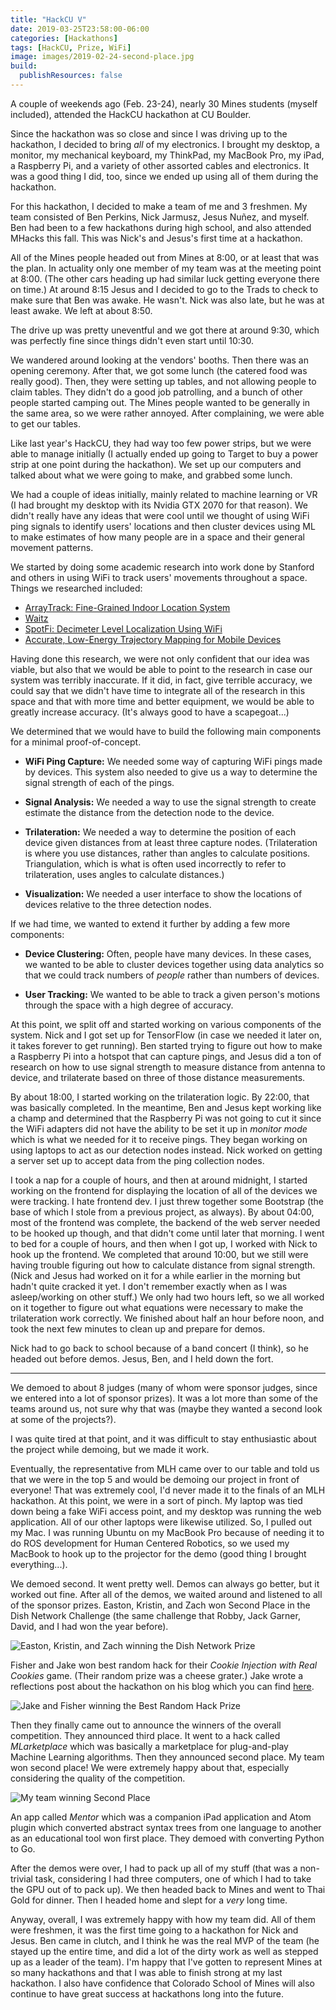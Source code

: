 ```yaml
---
title: "HackCU V"
date: 2019-03-25T23:58:00-06:00
categories: [Hackathons]
tags: [HackCU, Prize, WiFi]
image: images/2019-02-24-second-place.jpg
build:
  publishResources: false
---
```


A couple of weekends ago (Feb. 23-24), nearly 30 Mines students (myself
included), attended the HackCU hackathon at CU Boulder.

Since the hackathon was so close and since I was driving up to the hackathon, I
decided to bring _all_ of my electronics. I brought my desktop, a monitor, my
mechanical keyboard, my ThinkPad, my MacBook Pro, my iPad, a Raspberry Pi, and a
variety of other assorted cables and electronics. It was a good thing I did,
too, since we ended up using all of them during the hackathon.

For this hackathon, I decided to make a team of me and 3 freshmen. My team
consisted of Ben Perkins, Nick Jarmusz, Jesus Nuñez, and myself. Ben had been to
a few hackathons during high school, and also attended MHacks this fall. This
was Nick's and Jesus's first time at a hackathon.

All of the Mines people headed out from Mines at 8:00, or at least that was the
plan. In actuality only one member of my team was at the meeting point at 8:00.
(The other cars heading up had similar luck getting everyone there on time.) At
around 8:15 Jesus and I decided to go to the Trads to check to make sure that
Ben was awake. He wasn't. Nick was also late, but he was at least awake. We left
at about 8:50.

The drive up was pretty uneventful and we got there at around 9:30, which was
perfectly fine since things didn't even start until 10:30.

We wandered around looking at the vendors' booths. Then there was an opening
ceremony. After that, we got some lunch (the catered food was really good).
Then, they were setting up tables, and not allowing people to claim tables. They
didn't do a good job patrolling, and a bunch of other people started camping
out. The Mines people wanted to be generally in the same area, so we were rather
annoyed. After complaining, we were able to get our tables.

Like last year's HackCU, they had way too few power strips, but we were able to
manage initially (I actually ended up going to Target to buy a power strip at
one point during the hackathon). We set up our computers and talked about what
we were going to make, and grabbed some lunch.

We had a couple of ideas initially, mainly related to machine learning or VR (I
had brought my desktop with its Nvidia GTX 2070 for that reason). We didn't
really have any ideas that were cool until we thought of using WiFi ping signals
to identify users' locations and then cluster devices using ML to make estimates
of how many people are in a space and their general movement patterns.

We started by doing some academic research into work done by Stanford and others
in using WiFi to track users' movements throughout a space. Things we researched
included:

- [ArrayTrack: Fine-Grained Indoor Location System](https://www.usenix.org/system/files/conference/nsdi13/nsdi13-final51.pdf)
- [Waitz](https://www.waitz.io/)
- [SpotFi: Decimeter Level Localization Using WiFi](https://web.stanford.edu/~skatti/pubs/sigcomm15-spotfi.pdf)
- [Accurate, Low-Energy Trajectory Mapping for Mobile Devices](https://www.usenix.org/legacy/events/nsdi11/tech/full_papers/Thiagarajan.pdf)

Having done this research, we were not only confident that our idea was viable,
but also that we would be able to point to the research in case our system was
terribly inaccurate. If it did, in fact, give terrible accuracy, we could say
that we didn't have time to integrate all of the research in this space and that
with more time and better equipment, we would be able to greatly increase
accuracy. (It's always good to have a scapegoat...)

We determined that we would have to build the following main components for a
minimal proof-of-concept.

- **WiFi Ping Capture:** We needed some way of capturing WiFi pings made by
  devices. This system also needed to give us a way to determine the signal
  strength of each of the pings.

- **Signal Analysis:** We needed a way to use the signal strength to create
  estimate the distance from the detection node to the device.

- **Trilateration:** We needed a way to determine the position of each device
  given distances from at least three capture nodes. (Trilateration is where you
  use distances, rather than angles to calculate positions. Triangulation, which
  is what is often used incorrectly to refer to trilateration, uses angles to
  calculate distances.)

- **Visualization:** We needed a user interface to show the locations of devices
  relative to the three detection nodes.

If we had time, we wanted to extend it further by adding a few more components:

- **Device Clustering:** Often, people have many devices. In these cases, we
  wanted to be able to cluster devices together using data analytics so that we
  could track numbers of _people_ rather than numbers of devices.

- **User Tracking:** We wanted to be able to track a given person's motions
  through the space with a high degree of accuracy.

At this point, we split off and started working on various components of the
system. Nick and I got set up for TensorFlow (in case we needed it later on, it
takes forever to get running). Ben started trying to figure out how to make a
Raspberry Pi into a hotspot that can capture pings, and Jesus did a ton of
research on how to use signal strength to measure distance from antenna to
device, and trilaterate based on three of those distance measurements.

By about 18:00, I started working on the trilateration logic. By 22:00, that was
basically completed. In the meantime, Ben and Jesus kept working like a champ
and determined that the Raspberry Pi was not going to cut it since the WiFi
adapters did not have the ability to be set it up in _monitor mode_ which is
what we needed for it to receive pings. They began working on using laptops to
act as our detection nodes instead. Nick worked on getting a server set up to
accept data from the ping collection nodes.

I took a nap for a couple of hours, and then at around midnight, I started
working on the frontend for displaying the location of all of the devices we
were tracking. I hate frontend dev. I just threw together some Bootstrap (the
base of which I stole from a previous project, as always). By about 04:00, most
of the frontend was complete, the backend of the web server needed to be hooked
up though, and that didn't come until later that morning. I went to bed for a
couple of hours, and then when I got up, I worked with Nick to hook up the
frontend. We completed that around 10:00, but we still were having trouble
figuring out how to calculate distance from signal strength. (Nick and Jesus had
worked on it for a while earlier in the morning but hadn't quite cracked it yet.
I don't remember exactly when as I was asleep/working on other stuff.) We only
had two hours left, so we all worked on it together to figure out what equations
were necessary to make the trilateration work correctly. We finished about half
an hour before noon, and took the next few minutes to clean up and prepare for
demos.

Nick had to go back to school because of a band concert (I think), so he headed
out before demos. Jesus, Ben, and I held down the fort.

---

We demoed to about 8 judges (many of whom were sponsor judges, since we entered
into a lot of sponsor prizes). It was a lot more than some of the teams around
us, not sure why that was (maybe they wanted a second look at some of the
projects?).

I was quite tired at that point, and it was difficult to stay enthusiastic about
the project while demoing, but we made it work.

Eventually, the representative from MLH came over to our table and told us that
we were in the top 5 and would be demoing our project in front of everyone! That
was extremely cool, I'd never made it to the finals of an MLH hackathon. At this
point, we were in a sort of pinch. My laptop was tied down being a fake WiFi
access point, and my desktop was running the web application. All of our other
laptops were likewise utilized. So, I pulled out my Mac. I was running Ubuntu on
my MacBook Pro because of needing it to do ROS development for Human Centered
Robotics, so we used my MacBook to hook up to the projector for the demo (good
thing I brought everything...).

We demoed second. It went pretty well. Demos can always go better, but it worked
out fine. After all of the demos, we waited around and listened to all of the
sponsor prizes. Easton, Kristin, and Zach won Second Place in the Dish Network
Challenge (the same challenge that Robby, Jack Garner, David, and I had won the
year before).

![Easton, Kristin, and Zach winning the Dish Network Prize](images/2019-02-24-dish-network-prize.jpg)

Fisher and Jake won best random hack for their _Cookie Injection with Real
Cookies_ game. (Their random prize was a cheese grater.) Jake wrote a
reflections post about the hackathon on his blog which you can find
[here](https://jake.vossen.dev/blogs/hack-cu-v-reflections.html).

![Jake and Fisher winning the Best Random Hack Prize](images/2019-02-24-random-hack.jpg)

Then they finally came out to announce the winners of the overall competition.
They announced third place. It went to a hack called _MLarketplace_ which was
basically a marketplace for plug-and-play Machine Learning algorithms. Then they
announced second place. My team won second place! We were extremely happy about
that, especially considering the quality of the competition.

![My team winning Second Place](images/2019-02-24-second-place.jpg)

An app called _Mentor_ which was a companion iPad application and Atom plugin
which converted abstract syntax trees from one language to another as an
educational tool won first place. They demoed with converting Python to Go.

After the demos were over, I had to pack up all of my stuff (that was a
non-trivial task, considering I had three computers, one of which I had to take
the GPU out of to pack up). We then headed back to Mines and went to Thai Gold
for dinner. Then I headed home and slept for a _very_ long time.

Anyway, overall, I was extremely happy with how my team did. All of them were
freshmen, it was the first time going to a hackathon for Nick and Jesus. Ben
came in clutch, and I think he was the real MVP of the team (he stayed up the
entire time, and did a lot of the dirty work as well as stepped up as a leader
of the team). I'm happy that I've gotten to represent Mines at so many
hackathons and that I was able to finish strong at my last hackathon. I also
have confidence that Colorado School of Mines will also continue to have great
success at hackathons long into the future.
